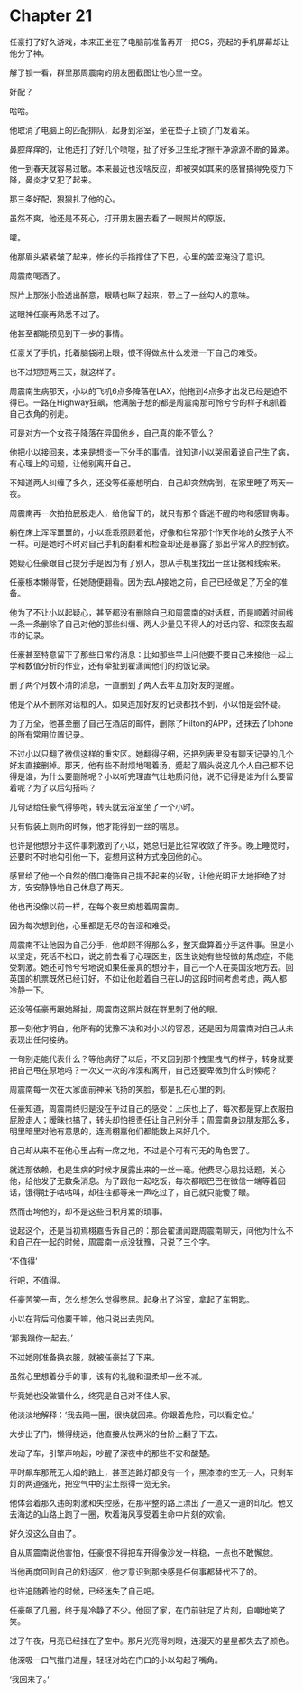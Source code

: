   # Chapter 21
  
  任豪打了好久游戏，本来正坐在了电脑前准备再开一把CS，亮起的手机屏幕却让他分了神。

解了锁一看，群里那周震南的朋友圈截图让他心里一空。

好配？

哈哈。

他取消了电脑上的匹配排队，起身到浴室，坐在垫子上锁了门发着呆。

鼻腔痒痒的，让他连打了好几个喷嚏，扯了好多卫生纸才擦干净源源不断的鼻涕。

他一到春天就容易过敏。本来最近也没啥反应，却被突如其来的感冒搞得免疫力下降，鼻炎才又犯了起来。

那三条好配，狠狠扎了他的心。

虽然不爽，他还是不死心，打开朋友圈去看了一眼照片的原版。

嚯。

他那眉头紧紧皱了起来，修长的手指撑住了下巴，心里的苦涩淹没了意识。

周震南喝酒了。

照片上那张小脸透出醉意，眼睛也眯了起来，带上了一丝勾人的意味。

这眼神任豪再熟悉不过了。

他甚至都能预见到下一步的事情。

任豪关了手机，托着脑袋闭上眼，恨不得做点什么发泄一下自己的难受。

也不过短短两三天，就这样了。

周震南生病那天，小以的飞机6点多降落在LAX，他拖到4点多才出发已经是迫不得已。一路在Highway狂飙，他满脑子想的都是周震南那可怜兮兮的样子和抓着自己衣角的别走。

可是对方一个女孩子降落在异国他乡，自己真的能不管么？

他把小以接回来，本来是想谈一下分手的事情。谁知道小以哭闹着说自己生了病，有心理上的问题，让他别离开自己。

不知道两人纠缠了多久，还没等任豪想明白，自己却突然病倒，在家里睡了两天一夜。

周震南再一次拍拍屁股走人，给他留下的，就只有那个昏迷不醒的吻和感冒病毒。

躺在床上浑浑噩噩的，小以乖乖照顾着他，好像和往常那个作天作地的女孩子大不一样。可是她时不时对自己手机的翻看和检查却还是暴露了那出乎常人的控制欲。

她疑心任豪跟自己提分手是因为有了别人，想从手机里找出一丝证据和线索来。

任豪根本懒得管，任她随便翻看。因为去LA接她之前，自己已经做足了万全的准备。

他为了不让小以起疑心，甚至都没有删除自己和周震南的对话框，而是顺着时间线一条一条删除了自己对他的那些纠缠、两人少量见不得人的对话内容、和深夜去超市的记录。

任豪甚至特意留下了那些日常的消息：比如那些早上问他要不要自己来接他一起上学和数值分析的作业，还有牵扯到翟潇闻他们的约饭记录。

删了两个月数不清的消息，一直删到了两人去年互加好友的提醒。

他是个从不删除对话框的人。如果连加好友的记录都找不到，小以怕是会怀疑。

为了万全，他甚至删了自己在酒店的邮件，删除了Hilton的APP，还抹去了Iphone的所有常用位置记录。

不过小以只翻了微信这样的重灾区。她翻得仔细，还把列表里没有聊天记录的几个好友直接删掉。那天，他有些不耐烦地喝着汤，蹙起了眉头说这几个人自己都不记得是谁，为什么要删除呢？小以听完理直气壮地质问他，说不记得是谁为什么要留着呢？为了以后勾搭吗？

几句话给任豪气得够呛，转头就去浴室坐了一个小时。

只有假装上厕所的时候，他才能得到一丝的喘息。

也许是他想分手这件事刺激到了小以，她总归是比往常收敛了许多。晚上睡觉时，还要时不时地勾引他一下，妄想用这种方式挽回他的心。

感冒给了他一个自然的借口掩饰自己提不起来的兴致，让他光明正大地拒绝了对方，安安静静地自己休息了两天。

他也再没像以前一样，在每个夜里痴想着周震南。

因为每次想到他，心里都是无尽的苦涩和难受。

周震南不让他因为自己分手，他却顾不得那么多，整天盘算着分手这件事。但是小以坚定，死活不松口，说之前去看了心理医生，医生说她有些轻微的焦虑症，不能受刺激。她还可怜兮兮地说如果任豪真的想分手，自己一个人在美国没地方去。回英国的机票既然已经订好，不如让他趁着自己在LJ的这段时间考虑考虑，两人都冷静一下。

还没等任豪再跟她掰扯，周震南这照片就在群里刺了他的眼。

那一刻他才明白，他所有的犹豫不决和对小以的容忍，还是因为周震南对自己从未表现出任何接纳。

一句别走能代表什么？等他病好了以后，不又回到那个拽里拽气的样子，转身就要把自己甩在原地吗？一次又一次的冷漠和离开，自己还要卑微到什么时候呢？

周震南每一次在大家面前神采飞扬的笑脸，都是扎在心里的刺。

任豪知道，周震南终归是没在乎过自己的感受：上床也上了，每次都是穿上衣服拍屁股走人；暧昧也搞了，转头却怕担责任让自己别分手；周震南身边朋友那么多，明里暗里对他有意思的，连焉栩嘉他们都能数上来好几个。

自己却从来不在他心里占有一席之地，不过是个可有可无的角色罢了。

就连那依赖，也是生病的时候才展露出来的一丝一毫。他费尽心思找话题，关心他，给他发了无数条消息。为了跟他一起吃饭，每次都眼巴巴在微信一端等着回话，饿得肚子咕咕叫，却往往都等来一声吃过了，自己就只能傻了眼。

然而击垮他的，却不是这些日积月累的琐事。

说起这个，还是当初焉栩嘉告诉自己的：那会翟潇闻跟周震南聊天，问他为什么不和自己在一起的时候，周震南一点没犹豫，只说了三个字。

‘不值得’

行吧，不值得。

任豪苦笑一声，怎么想怎么觉得憋屈。起身出了浴室，拿起了车钥匙。

小以在背后问他要干嘛，他只说出去兜风。

‘那我跟你一起去。’

不过她刚准备换衣服，就被任豪拦了下来。

虽然心里想着分手的事，该有的礼貌和温柔却一丝不减。

毕竟她也没做错什么，终究是自己对不住人家。

他淡淡地解释：‘我去飚一圈，很快就回来。你跟着危险，可以看定位。’

大步出了门，懒得绕远，他直接从快两米的台阶上翻了下去。

发动了车，引擎声响起，吵醒了深夜中的那些不安和酸楚。

平时飙车那荒无人烟的路上，甚至连路灯都没有一个，黑漆漆的空无一人，只剩车灯的两道强光，把空气中的尘土照得一览无余。

他体会着那久违的刺激和失控感，在那平整的路上漂出了一道又一道的印记。他又去海边的山路上跑了一圈，吹着海风享受着生命中片刻的欢愉。

好久没这么自由了。

自从周震南说他害怕，任豪恨不得把车开得像沙发一样稳，一点也不敢懈怠。

当他再度回到自己的舒适区，他才意识到那快感是任何事都替代不了的。

也许追随着他的时候，已经迷失了自己吧。

任豪飙了几圈，终于是冷静了不少。他回了家，在门前驻足了片刻，自嘲地笑了笑。

过了午夜，月亮已经挂在了空中。那月光亮得刺眼，连漫天的星星都失去了颜色。

他深吸一口气推门进屋，轻轻对站在门口的小以勾起了嘴角。


‘我回来了。’
























